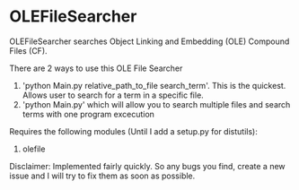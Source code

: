 # OLEFileSearcher

OLEFileSearcher searches Object Linking and Embedding (OLE) Compound Files (CF).

There are 2 ways to use this OLE File Searcher
1) 'python Main.py relative_path_to_file search_term'. This is the quickest. Allows user to search for a term in a specific file.
2) 'python Main.py' which will allow you to search multiple files and search terms with one program excecution

Requires the following modules (Until I add a setup.py for distutils):
1) olefile

Disclaimer: Implemented fairly quickly. So any bugs you find, create a new issue and I will try to fix them as soon as possible.
